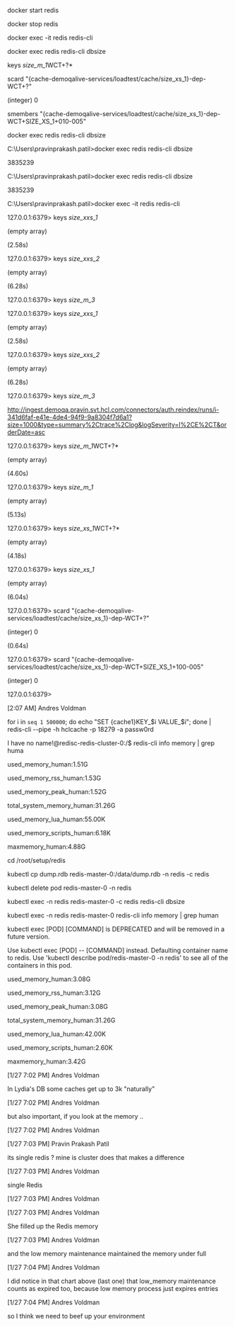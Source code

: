 docker start redis 

docker stop redis 

docker exec -it redis redis-cli 

docker exec redis redis-cli dbsize 

keys *size_m_1*WCT+?* 

scard  "{cache-demoqalive-services/loadtest/cache/size_xs_1}-dep-WCT+?" 

(integer) 0 

smembers "{cache-demoqalive-services/loadtest/cache/size_xs_1}-dep-WCT+SIZE_XS_1+010-005" 

  

  

docker exec redis redis-cli dbsize 

  

C:\Users\pravinprakash.patil>docker exec redis redis-cli dbsize 

3835239 

  

C:\Users\pravinprakash.patil>docker exec redis redis-cli dbsize 

3835239 

  

C:\Users\pravinprakash.patil>docker exec -it redis redis-cli 

127.0.0.1:6379> keys *size_xxs_1* 

(empty array) 

(2.58s) 

127.0.0.1:6379> keys *size_xxs_2* 

(empty array) 

(6.28s) 

127.0.0.1:6379> keys *size_m_3* 

  

  

  

127.0.0.1:6379> keys *size_xxs_1* 

(empty array) 

(2.58s) 

127.0.0.1:6379> keys *size_xxs_2* 

(empty array) 

(6.28s) 

127.0.0.1:6379> keys *size_m_3* 

  

  

http://ingest.demoqa.pravin.svt.hcl.com/connectors/auth.reindex/runs/i-341d6faf-e41e-4de4-94f9-9a8304f7d6a1?size=1000&type=summary%2Ctrace%2Clog&logSeverity=I%2CE%2CT&orderDate=asc 

  

127.0.0.1:6379>  keys *size_m_1*WCT+?* 

(empty array) 

(4.60s) 

127.0.0.1:6379>  keys *size_m_1* 

(empty array) 

(5.13s) 

127.0.0.1:6379>  keys *size_xs_1*WCT+?* 

(empty array) 

(4.18s) 

127.0.0.1:6379>  keys *size_xs_1* 

(empty array) 

(6.04s) 

127.0.0.1:6379> scard  "{cache-demoqalive-services/loadtest/cache/size_xs_1}-dep-WCT+?" 

(integer) 0 

(0.64s) 

127.0.0.1:6379> scard  "{cache-demoqalive-services/loadtest/cache/size_xs_1}-dep-WCT+SIZE_XS_1+100-005" 

(integer) 0 

127.0.0.1:6379> 

 

 

[2:07 AM] Andres Voldman 

for i in `seq 1 500000`; do echo "SET {​​​​​​​cache1}​​​​​​​KEY_$i VALUE_$i"; done | redis-cli --pipe -h hclcache -p 18279 -a passw0rd 

 

 

 

 

I have no name!@redisc-redis-cluster-0:/$  redis-cli info memory | grep huma 

used_memory_human:1.51G 

used_memory_rss_human:1.53G 

used_memory_peak_human:1.52G 

total_system_memory_human:31.26G 

used_memory_lua_human:55.00K 

used_memory_scripts_human:6.18K 

maxmemory_human:4.88G 

 
  

 

 

 

 

cd /root/setup/redis 

 
kubectl cp dump.rdb redis-master-0:/data/dump.rdb -n redis -c redis 
 

kubectl delete pod redis-master-0 -n redis 
 

kubectl exec -n redis redis-master-0 -c redis redis-cli dbsize 

 
kubectl exec -n redis redis-master-0 redis-cli info memory | grep human 
 

 
 
kubectl exec [POD] [COMMAND] is DEPRECATED and will be removed in a future version.  

Use kubectl exec [POD] -- [COMMAND] instead. 
Defaulting container name to redis. 
Use 'kubectl describe pod/redis-master-0 -n redis' to see all of the containers in this pod. 

 
used_memory_human:3.08G 

 
used_memory_rss_human:3.12G 
 

used_memory_peak_human:3.08G 
 

total_system_memory_human:31.26G 
 

used_memory_lua_human:42.00K 
 

used_memory_scripts_human:2.60K 
 

maxmemory_human:3.42G 

 

 

 

[1/27 7:02 PM] Andres Voldman 

In Lydia's DB some caches get up to 3k "naturally" 

  

[1/27 7:02 PM] Andres Voldman 

but also important, if you look at the memory .. 

  

[1/27 7:02 PM] Andres Voldman 

  

[1/27 7:03 PM] Pravin Prakash Patil 

its single redis ? mine is cluster does that makes a difference  

  

[1/27 7:03 PM] Andres Voldman 

single Redis 

  

[1/27 7:03 PM] Andres Voldman 

  

[1/27 7:03 PM] Andres Voldman 

She filled up the Redis memory 

  

[1/27 7:03 PM] Andres Voldman 

and the low memory maintenance maintained the memory under full 

  

[1/27 7:04 PM] Andres Voldman 

I did notice in that chart above (last one) that low_memory maintenance counts as expired too, because low memory process just expires entries 

  

[1/27 7:04 PM] Andres Voldman 

so I think we need to beef up your environment 
